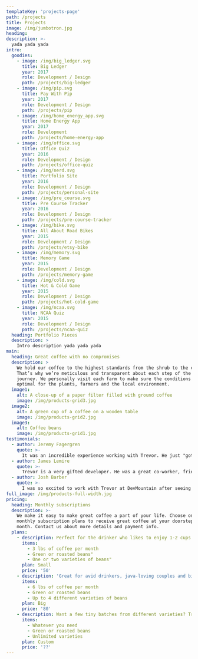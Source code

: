 ```yaml
---
templateKey: 'projects-page'
path: /projects
title: Projects
image: /img/jumbotron.jpg
heading:
description: >-
  yada yada yada
intro:
  goodies:
    - image: /img/big_ledger.svg
      title: Big Ledger
      year: 2017
      role: Development / Design
      path: /projects/big-ledger
    - image: /img/pip.svg
      title: Pay With Pip
      year: 2017
      role: Development / Design
      path: /projects/pip
    - image: /img/home_energy_app.svg
      title: Home Energy App
      year: 2017
      role: Development
      path: /projects/home-energy-app
    - image: /img/office.svg
      title: Office Quiz
      year: 2016
      role: Development / Design
      path: /projects/office-quiz
    - image: /img/nerd.svg
      title: Portfolio Site
      year: 2016
      role: Development / Design
      path: /projects/personal-site
    - image: /img/pre_course.svg
      title: Pre Course Tracker
      year: 2016
      role: Development / Design
      path: /projects/pre-course-tracker
    - image: /img/bike.svg
      title: All About Road Bikes
      year: 2015
      role: Development / Design
      path: /projects/etsy-bike
    - image: /img/memory.svg
      title: Memory Game
      year: 2015
      role: Development / Design
      path: /projects/memory-game
    - image: /img/cold.svg
      title: Hot & Cold Game
      year: 2015
      role: Development / Design
      path: /projects/hot-cold-game
    - image: /img/ncaa.svg
      title: NCAA Quiz
      year: 2015
      role: Development / Design
      path: /projects/ncaa-quiz
  heading: Portfolio Pieces
  description: >
    Intro description yada yada yada
main:
  heading: Great coffee with no compromises
  description: >
    We hold our coffee to the highest standards from the shrub to the cup.
    That’s why we’re meticulous and transparent about each step of the coffee’s
    journey. We personally visit each farm to make sure the conditions are
    optimal for the plants, farmers and the local environment.
  image1:
    alt: A close-up of a paper filter filled with ground coffee
    image: /img/products-grid3.jpg
  image2:
    alt: A green cup of a coffee on a wooden table
    image: /img/products-grid2.jpg
  image3:
    alt: Coffee beans
    image: /img/products-grid1.jpg
testimonials:
  - author: Jeremy Fagergren
    quote: >-
      It was an incredible experience working with Trevor. He just "got it". Rarely would I have to do much explanation or justification of different UX/UI requirements. He quickly understood the concepts and the bigger picture reasons. He even would offer insightful suggestions that others might not have thought of. He was wicked fast to get up to speed on our systems and code base, finding fixes and solutions that had been baffling other seasoned developers within his first week. Any team would be lucky to have Trevor in their midst.
  - author: James Lemire
    quote: >-
      Trevor is a very gifted developer. He was a great co-worker, friend, and mentor in the time we spent together at Convirza. Since my first day on the job, he helped me get up to speed rapidly and I could always rely on him to bounce ideas off of. When working together nothing stood in our way and we were very efficient as a team. I'd highly recommend Trevor for any team as he is a strong asset and has a good personality fit.
  - author: Josh Barber
    quote: >-
      I was so excited to work with Trevor at DevMountain after seeing some of his previous projects. He is incredibly skilled at all aspects of the MEAN Stack. Not only is his functionality extremely clean and consistent, but his eye for design and creativity is incredible. With his leadership ,we were able to create an incredible app that I feel will be very valuable to DevMountain and their ability to produce top notch students.
full_image: /img/products-full-width.jpg
pricing:
  heading: Monthly subscriptions
  description: >-
    We make it easy to make great coffee a part of your life. Choose one of our
    monthly subscription plans to receive great coffee at your doorstep each
    month. Contact us about more details and payment info.
  plans:
    - description: Perfect for the drinker who likes to enjoy 1-2 cups per day.
      items:
        - 3 lbs of coffee per month
        - Green or roasted beans"
        - One or two varieties of beans"
      plan: Small
      price: '50'
    - description: 'Great for avid drinkers, java-loving couples and bigger crowds'
      items:
        - 6 lbs of coffee per month
        - Green or roasted beans
        - Up to 4 different varieties of beans
      plan: Big
      price: '80'
    - description: Want a few tiny batches from different varieties? Try our custom plan
      items:
        - Whatever you need
        - Green or roasted beans
        - Unlimited varieties
      plan: Custom
      price: '??'
---
```

